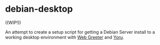 # debian-desktop

((WIP!))

An attempt to create a setup script for getting a Debian Server install to a working desktop environment with [Web Greeter](https://github.com/JezerM/web-greeter) and [Yoru](https://github.com/rxyhn/yoru).